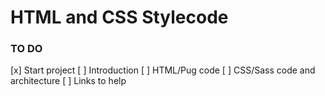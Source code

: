 # HTML and CSS Stylecode 

### TO DO
[x] Start project
[ ] Introduction
[ ] HTML/Pug code
[ ] CSS/Sass code and architecture
[ ] Links to help